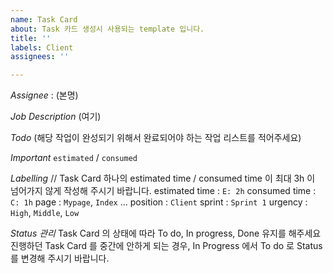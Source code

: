 ```yaml
---
name: Task Card
about: Task 카드 생성시 사용되는 template 입니다.
title: ''
labels: Client
assignees: ''

---
```


*Assignee* : (본명)

*Job Description*
(여기)

*Todo*
(해당 작업이 완성되기 위해서 완료되어야 하는 작업 리스트를 적어주세요)

*Important*
`estimated` / `consumed`

*Labelling*
// Task Card 하나의 estimated time / consumed time 이 최대 3h 이 넘어가지 않게 작성해 주시기 바랍니다.
estimated time : `E: 2h`
consumed time : `C: 1h`
page : `Mypage`, `Index` ...
position : `Client`
sprint : `Sprint 1`
urgency : `High`, `Middle`, `Low`

*Status 관리*
Task Card 의 상태에 따라 To do, In progress, Done 유지를 해주세요
진행하던 Task Card 를 중간에 안하게 되는 경우, In Progress 에서 To do 로 Status 를 변경해 주시기 바랍니다.
